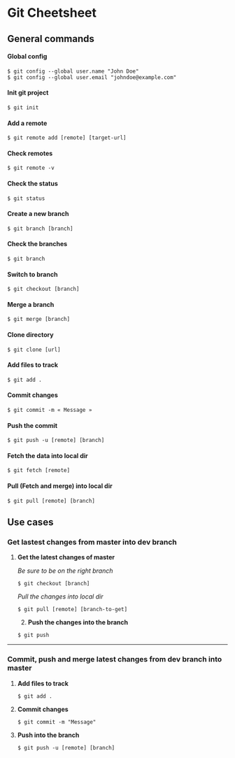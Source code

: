 # Git Cheetsheet
## General commands
#### Global config
```
$ git config --global user.name "John Doe"
$ git config --global user.email "johndoe@example.com"
```
#### Init git project
```
$ git init
```
#### Add a remote
```
$ git remote add [remote] [target-url]
```
#### Check remotes
```
$ git remote -v
```
#### Check the status
```
$ git status
```
#### Create a new branch
```
$ git branch [branch]
```
#### Check the branches
```
$ git branch
```
#### Switch to branch
```
$ git checkout [branch]
```
#### Merge a branch
```
$ git merge [branch]
```
#### Clone directory
```
$ git clone [url]
```
#### Add files to track
```
$ git add .
```
#### Commit changes
```
$ git commit -m « Message »
```
#### Push the commit
```
$ git push -u [remote] [branch]
```
#### Fetch the data into local dir
```
$ git fetch [remote]
```
#### Pull (Fetch and merge) into local dir
```
$ git pull [remote] [branch]
```

## Use cases
### Get lastest changes from master into dev branch
1. **Get the latest changes of master**

	*Be sure to be on the right branch*

	```
	$ git checkout [branch]
	```  
	
	*Pull the changes into local dir*
	
	```
	$ git pull [remote] [branch-to-get]
	```
	
	2. **Push the changes into the branch**
	
	```
	$ git push
	```

----

### Commit, push and merge latest changes from dev branch into master
1. **Add files to track**  

	```
	$ git add .
	```

2. **Commit changes**  

	```
	$ git commit -m "Message"
	```

3. **Push into the branch**

	```
	$ git push -u [remote] [branch]
	```
